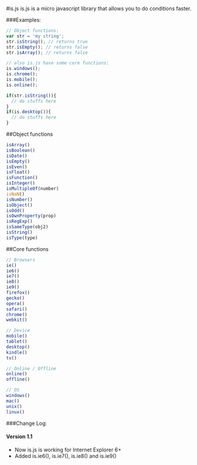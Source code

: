 #is.js
is.js is a micro javascript library that allows you to do conditions faster.

###Examples:

```js
// Object functions:
var str = 'my string';
str.isString(); // returns true
str.isEmpty(); // returns false
str.isArray(); // returns false

// also is.js have some core functions:
is.windows();
is.chrome();
is.mobile();
is.online();

if(str.isString()){
  // do stuffs here
}
if(is.desktop()){
  // do stuffs here
}
```

##Object functions
```js
isArray()
isBoolean()
isDate()
isEmpty()
isEven()
isFloat()
isFunction()
isInteger()
isMultipleOf(number)
isNaN()
isNumber()
isObject()
isOdd()
isOwnProperty(prop)
isRegExp()
isSameType(obj2)
isString()
isType(type)
```

##Core functions
```js
// Browsers
ie()
ie6()
ie7()
ie8()
ie9()
firefox()
gecko()
opera()
safari()
chrome()
webkit()

// Device
mobile()
tablet()
desktop()
kindle()
tv()

// Online / Offline
online()
offline()

// OS
windows()
mac()
unix()
linux()
```

###Change Log:
#### Version 1.1
- Now is.js is working for Internet Explorer 6+
- Added is.ie6(), is.ie7(), is.ie8() and is.ie9()